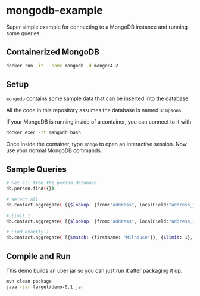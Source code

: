 # mongodb-example
Super simple example for connecting to a MongoDB instance and running some queries.

## Containerized MongoDB
```bash
docker run -it --name mangodb -d mongo:4.2
```
## Setup
`mongodb` contains some sample data that can be inserted into the database.

All the code in this repository assumes the database is named `simpsons`.

If your MongoDB is running inside of a container, you can connect to it with 
```bash
docker exec -it mangodb bash
```

Once inside the container, type `mongo` to open an interactive session.  Now use your normal MongoDB commands.

## Sample Queries

```bash
# Get all from the person database
db.person.find({})

# select all
db.contact.aggregate( [{$lookup: {from:"address", localField:"address_id", foreignField:"_id", as: "address"}}])

# limit 1
db.contact.aggregate( [{$lookup: {from:"address", localField:"address_id", foreignField:"_id", as: "address"}}, {$limit: 1}])

# Find exactly 1
db.contact.aggregate( [{$match: {firstName: "Milhouse"}}, {$limit: 1}, {$lookup: {from:"address", localField:"address_id", foreignField:"_id", as: "address"}} ])
```

## Compile and Run

This demo builds an uber jar so you can just run it after packaging it up.

```bash
mvn clean package
java -jar target/demo-0.1.jar
```